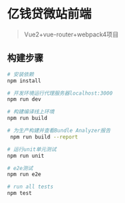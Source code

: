 # 亿钱贷微站前端

> Vue2+vue-router+webpack4项目

## 构建步骤

``` bash
# 安装依赖
npm install

# 开发环境运行代理服务器localhost:3000
npm run dev

# 构建编译线上环境
npm run build

# 为生产构建并查看Bundle Analyzer报告
 npm run build --report

# 运行unit单元测试
npm run unit

# e2e测试
npm run e2e

# run all tests
npm test
```
